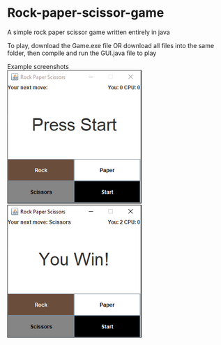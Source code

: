 # Rock-paper-scissor-game
A simple rock paper scissor game written entirely in java

To play, download the Game.exe file OR download all files into the same folder, then compile and run the GUI.java file to play

Example screenshots
<br>
<img src="startscreen.PNG">
<img src="youwin.PNG">
